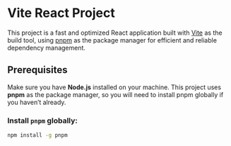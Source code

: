 # Vite React Project

This project is a fast and optimized React application built with [Vite](https://vitejs.dev/) as the build tool, using [pnpm](https://pnpm.io/) as the package manager for efficient and reliable dependency management.

## Prerequisites

Make sure you have **Node.js** installed on your machine. This project uses **pnpm** as the package manager, so you will need to install pnpm globally if you haven’t already.

### Install `pnpm` globally:
```bash
npm install -g pnpm
